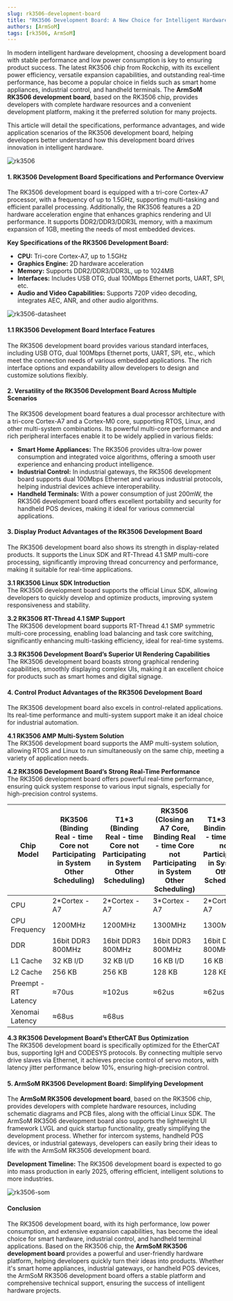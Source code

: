 ```yaml
---
slug: rk3506-development-board
title: "RK3506 Development Board: A New Choice for Intelligent Hardware, Offering Exceptional Performance and Low Power Consumption"
authors: [ArmSoM]
tags: [rk3506, ArmSoM]
---
```



In modern intelligent hardware development, choosing a development board with stable performance and low power consumption is key to ensuring product success. The latest RK3506 chip from Rockchip, with its excellent power efficiency, versatile expansion capabilities, and outstanding real-time performance, has become a popular choice in fields such as smart home appliances, industrial control, and handheld terminals. The **ArmSoM RK3506 development board**, based on the RK3506 chip, provides developers with complete hardware resources and a convenient development platform, making it the preferred solution for many projects.

This article will detail the specifications, performance advantages, and wide application scenarios of the RK3506 development board, helping developers better understand how this development board drives innovation in intelligent hardware.

![rk3506](/img/blog/rk3506.png)

#### 1. RK3506 Development Board Specifications and Performance Overview

The RK3506 development board is equipped with a tri-core Cortex-A7 processor, with a frequency of up to 1.5GHz, supporting multi-tasking and efficient parallel processing. Additionally, the RK3506 features a 2D hardware acceleration engine that enhances graphics rendering and UI performance. It supports DDR2/DDR3/DDR3L memory, with a maximum expansion of 1GB, meeting the needs of most embedded devices.

**Key Specifications of the RK3506 Development Board:**
- **CPU:** Tri-core Cortex-A7, up to 1.5GHz
- **Graphics Engine:** 2D hardware acceleration
- **Memory:** Supports DDR2/DDR3/DDR3L, up to 1024MB
- **Interfaces:** Includes USB OTG, dual 100Mbps Ethernet ports, UART, SPI, etc.
- **Audio and Video Capabilities:** Supports 720P video decoding, integrates AEC, ANR, and other audio algorithms.

![rk3506-datasheet](/img/blog/rk3506-datasheet.png)  

#### 1.1 RK3506 Development Board Interface Features

The RK3506 development board provides various standard interfaces, including USB OTG, dual 100Mbps Ethernet ports, UART, SPI, etc., which meet the connection needs of various embedded applications. The rich interface options and expandability allow developers to design and customize solutions flexibly.

#### 2. Versatility of the RK3506 Development Board Across Multiple Scenarios

The RK3506 development board features a dual processor architecture with a tri-core Cortex-A7 and a Cortex-M0 core, supporting RTOS, Linux, and other multi-system combinations. Its powerful multi-core performance and rich peripheral interfaces enable it to be widely applied in various fields:

- **Smart Home Appliances:** The RK3506 provides ultra-low power consumption and integrated voice algorithms, offering a smooth user experience and enhancing product intelligence.
- **Industrial Control:** In industrial gateways, the RK3506 development board supports dual 100Mbps Ethernet and various industrial protocols, helping industrial devices achieve interoperability.
- **Handheld Terminals:** With a power consumption of just 200mW, the RK3506 development board offers excellent portability and security for handheld POS devices, making it ideal for various commercial applications.

#### 3. Display Product Advantages of the RK3506 Development Board

The RK3506 development board also shows its strength in display-related products. It supports the Linux SDK and RT-Thread 4.1 SMP multi-core processing, significantly improving thread concurrency and performance, making it suitable for real-time applications.

**3.1 RK3506 Linux SDK Introduction**  
The RK3506 development board supports the official Linux SDK, allowing developers to quickly develop and optimize products, improving system responsiveness and stability.

**3.2 RK3506 RT-Thread 4.1 SMP Support**  
The RK3506 development board supports RT-Thread 4.1 SMP symmetric multi-core processing, enabling load balancing and task core switching, significantly enhancing multi-tasking efficiency, ideal for real-time systems.

**3.3 RK3506 Development Board’s Superior UI Rendering Capabilities**  
The RK3506 development board boasts strong graphical rendering capabilities, smoothly displaying complex UIs, making it an excellent choice for products such as smart homes and digital signage.

#### 4. Control Product Advantages of the RK3506 Development Board

The RK3506 development board also excels in control-related applications. Its real-time performance and multi-system support make it an ideal choice for industrial automation.

**4.1 RK3506 AMP Multi-System Solution**  
The RK3506 development board supports the AMP multi-system solution, allowing RTOS and Linux to run simultaneously on the same chip, meeting a variety of application needs.

**4.2 RK3506 Development Board’s Strong Real-Time Performance**  
The RK3506 development board offers powerful real-time performance, ensuring quick system response to various input signals, especially for high-precision control systems.

| Chip Model | RK3506 (Binding Real - time Core not Participating in System Other Scheduling) | T1*3 (Binding Real - time Core not Participating in System Other Scheduling) | RK3506 (Closing an A7 Core, Binding Real - time Core not Participating in System Other Scheduling) | T1*3 (Not Binding Real - time Core not Participating in System Other Scheduling) |
| --- | --- | --- | --- | --- |
| CPU | 2*Cortex - A7 | 2*Cortex - A7 | 3*Cortex - A7 | 2*Cortex - A7 |
| CPU Frequency | 1200MHz | 1200MHz | 1300MHz | 1300MHz |
| DDR | 16bit DDR3 800MHz | 16bit DDR3 800MHz | 16bit DDR3 800MHz | 16bit DDR3 800MHz |
| L1 Cache | 32 KB I/D | 32 KB I/D | 16 KB I/D | 16 KB I/D |
| L2 Cache | 256 KB | 256 KB | 128 KB | 128 KB |
| Preempt - RT Latency | ≈70us | ≈102us | ≈62us | ≈62us |
| Xenomai Latency | ≈68us | ≈68us |  |  |

**4.3 RK3506 Development Board’s EtherCAT Bus Optimization**  
The RK3506 development board is specifically optimized for the EtherCAT bus, supporting IgH and CODESYS protocols. By connecting multiple servo drive slaves via Ethernet, it achieves precise control of servo motors, with latency jitter performance below 10%, ensuring high-precision control.

#### 5. ArmSoM RK3506 Development Board: Simplifying Development

The **ArmSoM RK3506 development board**, based on the RK3506 chip, provides developers with complete hardware resources, including schematic diagrams and PCB files, along with the official Linux SDK. The ArmSoM RK3506 development board also supports the lightweight UI framework LVGL and quick startup functionality, greatly simplifying the development process. Whether for intercom systems, handheld POS devices, or industrial gateways, developers can easily bring their ideas to life with the ArmSoM RK3506 development board.

**Development Timeline:** The RK3506 development board is expected to go into mass production in early 2025, offering efficient, intelligent solutions to more industries.

![rk3506-som](/img/blog/rk3506-som.png)

#### Conclusion

The RK3506 development board, with its high performance, low power consumption, and extensive expansion capabilities, has become the ideal choice for smart hardware, industrial control, and handheld terminal applications. Based on the RK3506 chip, the **ArmSoM RK3506 development board** provides a powerful and user-friendly hardware platform, helping developers quickly turn their ideas into products. Whether it's smart home appliances, industrial gateways, or handheld POS devices, the ArmSoM RK3506 development board offers a stable platform and comprehensive technical support, ensuring the success of intelligent hardware projects.
